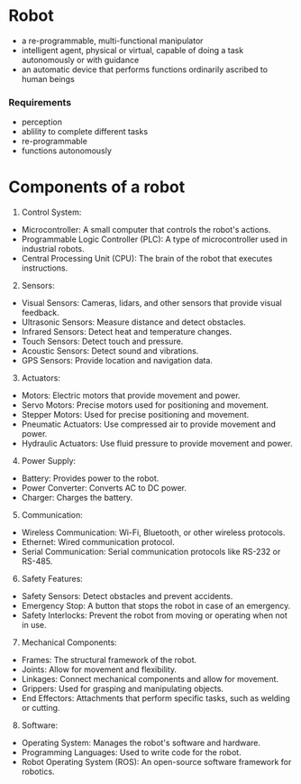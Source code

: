 # Robot
- a re-programmable, multi-functional manipulator
- intelligent agent, physical or virtual, capable of doing a task autonomously or with guidance
- an automatic device that performs functions ordinarily ascribed to human beings

### Requirements
- perception
- ablility to complete different tasks
- re-programmable
- functions autonomously

# Components of a robot
1. Control System:
- Microcontroller: A small computer that controls the robot's actions.
- Programmable Logic Controller (PLC): A type of microcontroller used in industrial robots.
- Central Processing Unit (CPU): The brain of the robot that executes instructions.
  
2. Sensors:
- Visual Sensors: Cameras, lidars, and other sensors that provide visual feedback.
- Ultrasonic Sensors: Measure distance and detect obstacles.
- Infrared Sensors: Detect heat and temperature changes.
- Touch Sensors: Detect touch and pressure.
- Acoustic Sensors: Detect sound and vibrations.
- GPS Sensors: Provide location and navigation data.

3. Actuators:
- Motors: Electric motors that provide movement and power.
- Servo Motors: Precise motors used for positioning and movement.
- Stepper Motors: Used for precise positioning and movement.
- Pneumatic Actuators: Use compressed air to provide movement and power.
- Hydraulic Actuators: Use fluid pressure to provide movement and power.

4. Power Supply:
- Battery: Provides power to the robot.
- Power Converter: Converts AC to DC power.
- Charger: Charges the battery.

5. Communication:
- Wireless Communication: Wi-Fi, Bluetooth, or other wireless protocols.
- Ethernet: Wired communication protocol.
- Serial Communication: Serial communication protocols like RS-232 or RS-485.

6. Safety Features:
- Safety Sensors: Detect obstacles and prevent accidents.
- Emergency Stop: A button that stops the robot in case of an emergency.
- Safety Interlocks: Prevent the robot from moving or operating when not in use.

7. Mechanical Components:
- Frames: The structural framework of the robot.
- Joints: Allow for movement and flexibility.
- Linkages: Connect mechanical components and allow for movement.
- Grippers: Used for grasping and manipulating objects.
- End Effectors: Attachments that perform specific tasks, such as welding or cutting.

8. Software:
- Operating System: Manages the robot's software and hardware.
- Programming Languages: Used to write code for the robot.
- Robot Operating System (ROS): An open-source software framework for robotics.